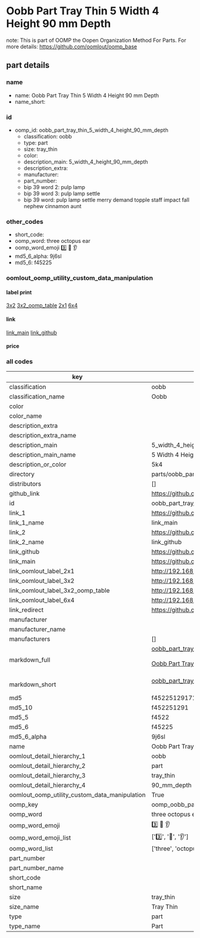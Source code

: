 # Oobb Part Tray Thin 5 Width 4 Height 90 mm Depth  

note: This is part of OOMP the Oopen Organization Method For Parts. For more details: https://github.com/oomlout/oomp_base

##  part details
  







### name
* name: Oobb Part Tray Thin 5 Width 4 Height 90 mm Depth
* name_short: 
### id
* oomp_id: oobb_part_tray_thin_5_width_4_height_90_mm_depth
  * classification: oobb
  * type: part
  * size: tray_thin
  * color: 
  * description_main: 5_width_4_height_90_mm_depth
  * description_extra: 
  * manufacturer: 
  * part_number: 
  * bip 39 word 2: pulp lamp
  * bip 39 word 3: pulp lamp settle
  * bip 39 word: pulp lamp settle merry demand topple staff impact fall nephew cinnamon aunt

### other_codes
* short_code: 
* oomp_word: three octopus ear
* oomp_word_emoji :three: :octopus: :ear:
* md5_6_alpha: 9j6sl
* md5_6: f45225






### oomlout_oomp_utility_custom_data_manipulation
#### label print
[3x2](http://192.168.1.245:1112/?label=oomp%209j6sl)
[3x2_oomp_table](http://192.168.1.108:1112/?label=oomp%209j6sl)
[2x1](http://192.168.1.242:1112/?label=oomp%209j6sl)
[6x4](http://192.168.1.55:1112/?label=oomp%209j6sl)    

#### link

[link_main](https://github.com/oomlout/oomlout_oomp_version_1_messy/tree/main/parts/oobb_part_tray_thin_5_width_4_height_90_mm_depth) [link_github](https://github.com/oomlout/oomlout_oomp_version_1_messy/tree/main/parts/oobb_part_tray_thin_5_width_4_height_90_mm_depth)                             

#### price







### all codes 
| key | value |  
| --- | --- |  
| classification | oobb |  
| classification_name | Oobb |  
| color |  |  
| color_name |  |  
| description_extra |  |  
| description_extra_name |  |  
| description_main | 5_width_4_height_90_mm_depth |  
| description_main_name | 5 Width 4 Height 90 mm Depth |  
| description_or_color | 5k4 |  
| directory | parts/oobb_part_tray_thin_5_width_4_height_90_mm_depth |  
| distributors | [] |  
| github_link | https://github.com/oomlout/oomlout_oomp_part_src/tree/main/parts/oobb_part_tray_thin_5_width_4_height_90_mm_depth |  
| id | oobb_part_tray_thin_5_width_4_height_90_mm_depth |  
| link_1 | https://github.com/oomlout/oomlout_oomp_version_1_messy/tree/main/parts/oobb_part_tray_thin_5_width_4_height_90_mm_depth |  
| link_1_name | link_main |  
| link_2 | https://github.com/oomlout/oomlout_oomp_version_1_messy/tree/main/parts/oobb_part_tray_thin_5_width_4_height_90_mm_depth |  
| link_2_name | link_github |  
| link_github | https://github.com/oomlout/oomlout_oomp_version_1_messy/tree/main/parts/oobb_part_tray_thin_5_width_4_height_90_mm_depth |  
| link_main | https://github.com/oomlout/oomlout_oomp_version_1_messy/tree/main/parts/oobb_part_tray_thin_5_width_4_height_90_mm_depth |  
| link_oomlout_label_2x1 | http://192.168.1.242:1112/?label=oomp%209j6sl |  
| link_oomlout_label_3x2 | http://192.168.1.245:1112/?label=oomp%209j6sl |  
| link_oomlout_label_3x2_oomp_table | http://192.168.1.108:1112/?label=oomp%209j6sl |  
| link_oomlout_label_6x4 | http://192.168.1.55:1112/?label=oomp%209j6sl |  
| link_redirect | https://github.com/oomlout/oomlout_oomp_version_1_messy/tree/main/parts/oobb_part_tray_thin_5_width_4_height_90_mm_depth |  
| manufacturer |  |  
| manufacturer_name |  |  
| manufacturers | [] |  
| markdown_full | [oobb_part_tray_thin_5_width_4_height_90_mm_depth](none)<br>[](none)<br>[Oobb Part Tray Thin 5 Width 4 Height 90 Mm Depth](none)<br><br> |  
| markdown_short | [oobb_part_tray_thin_5_width_4_height_90_mm_depth](none)<br><br> |  
| md5 | f45225129171da83949d18bb88df356b |  
| md5_10 | f452251291 |  
| md5_5 | f4522 |  
| md5_6 | f45225 |  
| md5_6_alpha | 9j6sl |  
| name | Oobb Part Tray Thin 5 Width 4 Height 90 mm Depth |  
| oomlout_detail_hierarchy_1 | oobb |  
| oomlout_detail_hierarchy_2 | part |  
| oomlout_detail_hierarchy_3 | tray_thin |  
| oomlout_detail_hierarchy_4 | 90_mm_depth |  
| oomlout_oomp_utility_custom_data_manipulation | True |  
| oomp_key | oomp_oobb_part_tray_thin_5_width_4_height_90_mm_depth |  
| oomp_word | three octopus ear |  
| oomp_word_emoji | :three: :octopus: :ear: |  
| oomp_word_emoji_list | [':three:', ':octopus:', ':ear:'] |  
| oomp_word_list | ['three', 'octopus', 'ear'] |  
| part_number |  |  
| part_number_name |  |  
| short_code |  |  
| short_name |  |  
| size | tray_thin |  
| size_name | Tray Thin |  
| type | part |  
| type_name | Part |  
